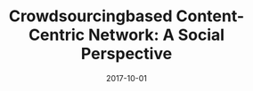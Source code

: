 ---
title: "Crowdsourcingbased Content-Centric Network: A Social Perspective"
authors:
- Kun Wang
- Liqiu Gu
- Song Guo
- Hongbin Chen
- Victor C. M. Leung
- Yanfei Sun

date: "2017-10-01"
doi: ""

# Publication type.
# 1 = Conference paper; 2 = Journal article;
# 3 = Preprint Paper; 4 = Report; 5 = Book; 6 = Book section;
# 7 = Thesis; 8 = Patent
publication_types: ["2"]

# Publication name and optional abbreviated publication name.
publication: "*IEEE Network*"
publication_short: "MNET"

url_pdf: https://ieeexplore.ieee.org/abstract/document/8053475
# url_code: ''
# url_dataset: ''
# url_poster: ''
# url_project: ''
# url_slides: ''
# url_video: ''

---